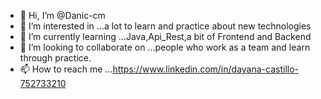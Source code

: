 - 👋 Hi, I’m @Danic-cm
- 👀 I’m interested in ...a lot to learn and practice about new technologies
- 🌱 I’m currently learning ...Java,Api_Rest,a bit of Frontend and Backend
- 💞️ I’m looking to collaborate on ...people who work as a team and learn through practice.
- 📫 How to reach me ...https://www.linkedin.com/in/dayana-castillo-752733210

<!---
Dayni20/Dayni20 is a ✨ special ✨ repository because its `README.md` (this file) appears on your GitHub profile.
You can click the Preview link to take a look at your changes.
--->
